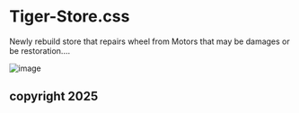 # Tiger-Store.css
Newly rebuild store that repairs wheel from Motors that may  be damages or be restoration.... 

![image](https://github.com/user-attachments/assets/8d6d3fd6-3191-4863-90fa-26c838efed2c)

 

## copyright 2025
